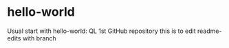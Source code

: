 # hello-world
Usual start with hello-world: QL 1st GitHub repository
this is to edit readme-edits with branch 

